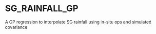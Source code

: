 # SG_RAINFALL_GP
A GP regression to interpolate SG rainfall using in-situ ops and simulated covariance
